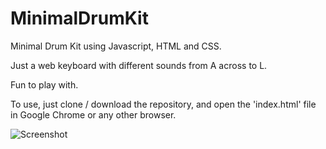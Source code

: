# MinimalDrumKit
Minimal Drum Kit using Javascript, HTML and CSS.

Just a web keyboard with different sounds from A across to L.

Fun to play with.

To use, just clone / download the repository, and open the 'index.html' file in Google Chrome or any other browser.

![Screenshot](https://github.com/lowercaset/MinimalDrumKit/overview.PNG?raw=false)
